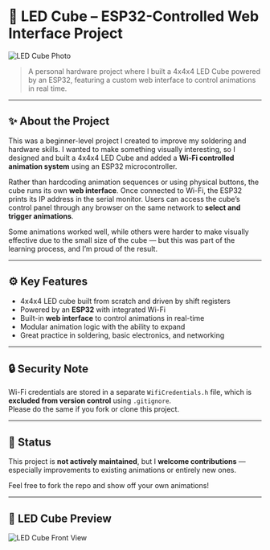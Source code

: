 # 🔲 LED Cube – ESP32-Controlled Web Interface Project

![LED Cube Photo](assets/ledcube.jpg)

> A personal hardware project where I built a 4x4x4 LED Cube powered by an ESP32, featuring a custom web interface to control animations in real time.

---

## ✨ About the Project

This was a beginner-level project I created to improve my soldering and hardware skills. I wanted to make something visually interesting, so I designed and built a 4x4x4 LED Cube and added a **Wi-Fi controlled animation system** using an ESP32 microcontroller.

Rather than hardcoding animation sequences or using physical buttons, the cube runs its own **web interface**. Once connected to Wi-Fi, the ESP32 prints its IP address in the serial monitor. Users can access the cube’s control panel through any browser on the same network to **select and trigger animations**.

Some animations worked well, while others were harder to make visually effective due to the small size of the cube — but this was part of the learning process, and I’m proud of the result.

---

## ⚙️ Key Features

- 4x4x4 LED cube built from scratch and driven by shift registers
- Powered by an **ESP32** with integrated Wi-Fi
- Built-in **web interface** to control animations in real-time
- Modular animation logic with the ability to expand
- Great practice in soldering, basic electronics, and networking

---

## 🔒 Security Note

Wi-Fi credentials are stored in a separate `WifiCredentials.h` file, which is **excluded from version control** using `.gitignore`.  
Please do the same if you fork or clone this project.

---

## 🛑 Status

This project is **not actively maintained**, but I **welcome contributions** — especially improvements to existing animations or entirely new ones.

Feel free to fork the repo and show off your own animations!

---

## 📸 LED Cube Preview


![LED Cube Front View](/LedCube.jpg)
